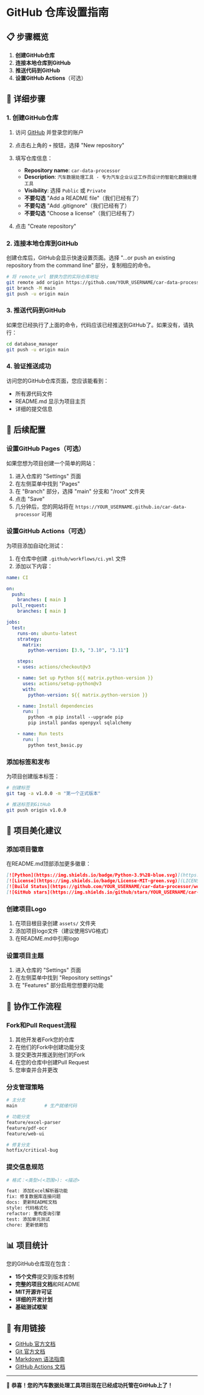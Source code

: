# GitHub 仓库设置指南

## 📋 步骤概览

1. **创建GitHub仓库**
2. **连接本地仓库到GitHub**
3. **推送代码到GitHub**
4. **设置GitHub Actions**（可选）

## 🚀 详细步骤

### 1. 创建GitHub仓库

1. 访问 [GitHub](https://github.com) 并登录您的账户
2. 点击右上角的 `+` 按钮，选择 "New repository"
3. 填写仓库信息：
   - **Repository name**: `car-data-processor`
   - **Description**: `汽车数据处理工具 - 专为汽车企业认证工作员设计的智能化数据处理工具`
   - **Visibility**: 选择 `Public` 或 `Private`
   - **不要勾选** "Add a README file"（我们已经有了）
   - **不要勾选** "Add .gitignore"（我们已经有了）
   - **不要勾选** "Choose a license"（我们已经有了）

4. 点击 "Create repository"

### 2. 连接本地仓库到GitHub

创建仓库后，GitHub会显示快速设置页面。选择 "…or push an existing repository from the command line" 部分，复制相应的命令。

```bash
# 将 remote_url 替换为您的实际仓库地址
git remote add origin https://github.com/YOUR_USERNAME/car-data-processor.git
git branch -M main
git push -u origin main
```

### 3. 推送代码到GitHub

如果您已经执行了上面的命令，代码应该已经推送到GitHub了。如果没有，请执行：

```bash
cd database_manager
git push -u origin main
```

### 4. 验证推送成功

访问您的GitHub仓库页面，您应该能看到：
- 所有源代码文件
- README.md 显示为项目主页
- 详细的提交信息

## 🔧 后续配置

### 设置GitHub Pages（可选）

如果您想为项目创建一个简单的网站：

1. 进入仓库的 "Settings" 页面
2. 在左侧菜单中找到 "Pages"
3. 在 "Branch" 部分，选择 "main" 分支和 "/root" 文件夹
4. 点击 "Save"
5. 几分钟后，您的网站将在 `https://YOUR_USERNAME.github.io/car-data-processor` 可用

### 设置GitHub Actions（可选）

为项目添加自动化测试：

1. 在仓库中创建 `.github/workflows/ci.yml` 文件
2. 添加以下内容：

```yaml
name: CI

on:
  push:
    branches: [ main ]
  pull_request:
    branches: [ main ]

jobs:
  test:
    runs-on: ubuntu-latest
    strategy:
      matrix:
        python-version: [3.9, "3.10", "3.11"]

    steps:
    - uses: actions/checkout@v3

    - name: Set up Python ${{ matrix.python-version }}
      uses: actions/setup-python@v3
      with:
        python-version: ${{ matrix.python-version }}

    - name: Install dependencies
      run: |
        python -m pip install --upgrade pip
        pip install pandas openpyxl sqlalchemy

    - name: Run tests
      run: |
        python test_basic.py
```

### 添加标签和发布

为项目创建版本标签：

```bash
# 创建标签
git tag -a v1.0.0 -m "第一个正式版本"

# 推送标签到GitHub
git push origin v1.0.0
```

## 🌟 项目美化建议

### 添加项目徽章

在README.md顶部添加更多徽章：

```markdown
[![Python](https://img.shields.io/badge/Python-3.9%2B-blue.svg)](https://www.python.org/)
[![License](https://img.shields.io/badge/License-MIT-green.svg)](LICENSE)
[![Build Status](https://github.com/YOUR_USERNAME/car-data-processor/workflows/CI/badge.svg)](https://github.com/YOUR_USERNAME/car-data-processor/actions)
[![GitHub stars](https://img.shields.io/github/stars/YOUR_USERNAME/car-data-processor.svg?style=social&label=Star)](https://github.com/YOUR_USERNAME/car-data-processor)
```

### 创建项目Logo

1. 在项目根目录创建 `assets/` 文件夹
2. 添加项目logo文件（建议使用SVG格式）
3. 在README.md中引用logo

### 设置项目主题

1. 进入仓库的 "Settings" 页面
2. 在左侧菜单中找到 "Repository settings"
3. 在 "Features" 部分启用您想要的功能

## 🤝 协作工作流程

### Fork和Pull Request流程

1. 其他开发者Fork您的仓库
2. 在他们的Fork中创建功能分支
3. 提交更改并推送到他们的Fork
4. 在您的仓库中创建Pull Request
5. 您审查并合并更改

### 分支管理策略

```bash
# 主分支
main          # 生产就绪代码

# 功能分支
feature/excel-parser
feature/pdf-ocr
feature/web-ui

# 修复分支
hotfix/critical-bug
```

### 提交信息规范

```bash
# 格式：<类型>(<范围>): <描述>

feat: 添加Excel解析器功能
fix: 修复数据库连接问题
docs: 更新README文档
style: 代码格式化
refactor: 重构查询引擎
test: 添加单元测试
chore: 更新依赖包
```

## 📊 项目统计

您的GitHub仓库现在包含：
- **15个文件**提交到版本控制
- **完整的项目文档**和README
- **MIT开源许可证**
- **详细的开发计划**
- **基础测试框架**

## 🔗 有用链接

- [GitHub 官方文档](https://docs.github.com/)
- [Git 官方文档](https://git-scm.com/doc)
- [Markdown 语法指南](https://docs.github.com/en/get-started/writing-on-github/getting-started-with-writing-and-formatting-on-github/basic-writing-and-formatting-syntax)
- [GitHub Actions 文档](https://docs.github.com/en/actions)

---

🎉 **恭喜！您的汽车数据处理工具项目现在已经成功托管在GitHub上了！**